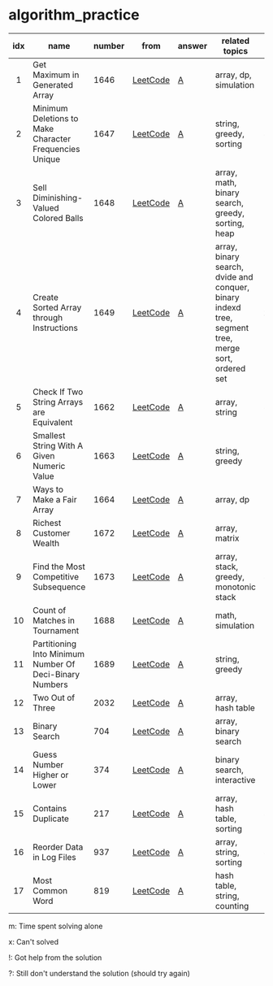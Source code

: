 # algorithm_practice


| idx | name                  | number | from | answer | related topics |  note |
|:---:|-----------------------|----------|------|--------|------|-----|
| 1   | Get Maximum in Generated Array | 1646 | [LeetCode](https://leetcode.com/problems/get-maximum-in-generated-array/) | [A](get_maximum_in_generated_array.py) | array, dp, simulation | 8m |
| 2   | Minimum Deletions to Make Character Frequencies Unique | 1647 | [LeetCode](https://leetcode.com/problems/minimum-deletions-to-make-character-frequencies-unique/) | [A](minimum_deletions_to_make_character_frequencies_unique.py) | string, greedy, sorting| 40m |
| 3   | Sell Diminishing-Valued Colored Balls | 1648 | [LeetCode](https://leetcode.com/problems/sell-diminishing-valued-colored-balls/) | [A](sell_diminishing-valued_colored_balls.py) | array, math, binary search, greedy, sorting, heap | 120m |
| 4   | Create Sorted Array through Instructions | 1649 | [LeetCode](https://leetcode.com/problems/create-sorted-array-through-instructions/) | [A](create_sorted_array_through_instructions.py) | array, binary search, dvide and conquer, binary indexd tree, segment tree, merge sort, ordered set | x |
| 5   | Check If Two String Arrays are Equivalent | 1662 | [LeetCode](https://leetcode.com/problems/check-if-two-string-arrays-are-equivalent/) | [A](check_if_two_string_arrays_are_equivalent.py) | array, string | 4m |
| 6   | Smallest String With A Given Numeric Value | 1663 | [LeetCode](https://leetcode.com/problems/smallest-string-with-a-given-numeric-value/) | [A](smallest_string_with_a_given_numeric_value.py) | string, greedy | 10m |
| 7   | Ways to Make a Fair Array | 1664 | [LeetCode](https://leetcode.com/problems/ways-to-make-a-fair-array/) | [A](ways_to_make_a_fair_array.py) | array, dp | 25m |
| 8   | Richest Customer Wealth | 1672 | [LeetCode](https://leetcode.com/problems/richest-customer-wealth/) | [A](richest_customer_wealth.py) | array, matrix | 10m |
| 9   | Find the Most Competitive Subsequence | 1673 | [LeetCode](https://leetcode.com/problems/find-the-most-competitive-subsequence/) | [A](find_the_most_competitve_subsequence.py) | array, stack, greedy, monotonic stack | 45m | 
| 10  | Count of Matches in Tournament | 1688 | [LeetCode](https://leetcode.com/problems/count-of-matches-in-tournament/) | [A](count_of_matches_in_tournament.py) | math, simulation | 5m | 
| 11  | Partitioning Into Minimum Number Of Deci-Binary Numbers | 1689 | [LeetCode](https://leetcode.com/problems/partitioning-into-minimum-number-of-deci-binary-numbers/) | [A](partitioning_into_minimum_number_of_deci-binary_numbers.py) | string, greedy | 2m | 
| 12  | Two Out of Three | 2032 | [LeetCode](https://leetcode.com/problems/two-out-of-three/) | [A](two_out_of_three.py) | array, hash table | 22m | 
| 13  | Binary Search | 704 | [LeetCode](https://leetcode.com/problems/binary-search/) | [A](binary_search.py) | array, binary search | 13m | 
| 14  | Guess Number Higher or Lower | 374 | [LeetCode](https://leetcode.com/problems/guess-number-higher-or-lower/) | [A](guess_number_higher_or_lower.py) | binary search, interactive | 19m | 
| 15  | Contains Duplicate | 217 | [LeetCode](https://leetcode.com/problems/contains-duplicate/) | [A](contains_duplicate.py) | array, hash table, sorting | 4m | 
| 16  | Reorder Data in Log Files | 937 | [LeetCode](https://leetcode.com/problems/reorder-data-in-log-files/) | [A](reorder_data_in_log_files.py) | array, string, sorting | 47m | 
| 17  | Most Common Word | 819 | [LeetCode](https://leetcode.com/problems/most-common-word/) | [A](most_common_word.py) | hash table, string, counting | 23m | 

m: Time spent solving alone

x: Can't solved

!: Got help from the solution

?: Still don't understand the solution (should try again)